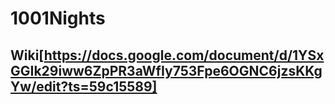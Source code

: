 # 1001Nights

## Wiki[https://docs.google.com/document/d/1YSxGGIk29iww6ZpPR3aWfIy753Fpe6OGNC6jzsKKgYw/edit?ts=59c15589]
